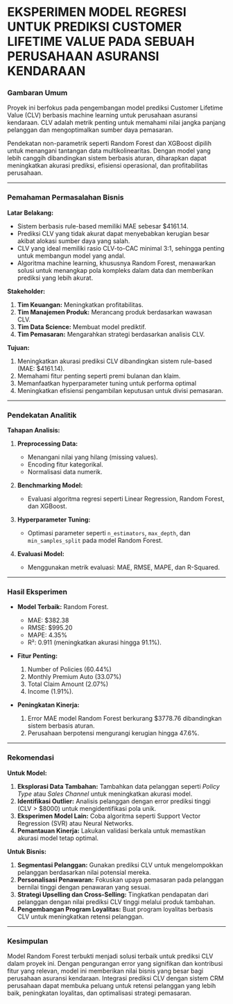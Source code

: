 # EKSPERIMEN MODEL REGRESI UNTUK PREDIKSI CUSTOMER LIFETIME VALUE PADA SEBUAH PERUSAHAAN ASURANSI KENDARAAN

### **Gambaran Umum**
Proyek ini berfokus pada pengembangan model prediksi Customer Lifetime Value (CLV) berbasis machine learning untuk perusahaan asuransi kendaraan. CLV adalah metrik penting untuk memahami nilai jangka panjang pelanggan dan mengoptimalkan sumber daya pemasaran. 

Pendekatan non-parametrik seperti Random Forest dan XGBoost dipilih untuk menangani tantangan data multikolinearitas. Dengan model yang lebih canggih dibandingkan sistem berbasis aturan, diharapkan dapat meningkatkan akurasi prediksi, efisiensi operasional, dan profitabilitas perusahaan.

---

### **Pemahaman Permasalahan Bisnis**
**Latar Belakang:**  
- Sistem berbasis rule-based memiliki MAE sebesar $4161.14.
- Prediksi CLV yang tidak akurat dapat menyebabkan kerugian besar akibat alokasi sumber daya yang salah.
- CLV yang ideal memiliki rasio CLV-to-CAC minimal 3:1, sehingga penting untuk membangun model yang andal.
- Algoritma machine learning, khususnya Random Forest, menawarkan solusi untuk menangkap pola kompleks dalam data dan memberikan prediksi yang lebih akurat.

**Stakeholder:**  
1. **Tim Keuangan:** Meningkatkan profitabilitas.
2. **Tim Manajemen Produk:** Merancang produk berdasarkan wawasan CLV.
3. **Tim Data Science:** Membuat model prediktif.
4. **Tim Pemasaran:** Mengarahkan strategi berdasarkan analisis CLV.

**Tujuan:**  
1. Meningkatkan akurasi prediksi CLV dibandingkan sistem rule-based (MAE: $4161.14).
2. Memahami fitur penting seperti premi bulanan dan klaim.
3. Memanfaatkan hyperparameter tuning untuk performa optimal
4. Meningkatkan efisiensi pengambilan keputusan untuk divisi pemasaran.

---

### **Pendekatan Analitik**
**Tahapan Analisis:**
1. **Preprocessing Data:**
   - Menangani nilai yang hilang (missing values).
   - Encoding fitur kategorikal.
   - Normalisasi data numerik.

2. **Benchmarking Model:**
   - Evaluasi algoritma regresi seperti Linear Regression, Random Forest, dan XGBoost.

3. **Hyperparameter Tuning:**
   - Optimasi parameter seperti `n_estimators`, `max_depth`, dan `min_samples_split` pada model Random Forest.

4. **Evaluasi Model:**
   - Menggunakan metrik evaluasi: MAE, RMSE, MAPE, dan R-Squared.

---

### **Hasil Eksperimen**
- **Model Terbaik:** Random Forest.  
  - MAE: $382.38  
  - RMSE: $995.20  
  - MAPE: 4.35%  
  - R²: 0.911 (meningkatkan akurasi hingga 91.1%).
- **Fitur Penting:**  
  1. Number of Policies (60.44%)  
  2. Monthly Premium Auto (33.07%)  
  3. Total Claim Amount (2.07%)  
  4. Income (1.91%).
 
- **Peningkatan Kinerja:**
  1. Error MAE model Random Forest berkurang $3778.76 dibandingkan sistem berbasis aturan.
  2. Perusahaan berpotensi mengurangi kerugian hingga 47.6%.

---

### **Rekomendasi**

**Untuk Model:**
1. **Eksplorasi Data Tambahan:** Tambahkan data pelanggan seperti *Policy Type* atau *Sales Channel* untuk meningkatkan akurasi model.
2. **Identifikasi Outlier:** Analisis pelanggan dengan error prediksi tinggi (CLV > $8000) untuk mengidentifikasi pola unik.
3. **Eksperimen Model Lain:** Coba algoritma seperti Support Vector Regression (SVR) atau Neural Networks.
4. **Pemantauan Kinerja:** Lakukan validasi berkala untuk memastikan akurasi model tetap optimal.

**Untuk Bisnis:**
1. **Segmentasi Pelanggan:** Gunakan prediksi CLV untuk mengelompokkan pelanggan berdasarkan nilai potensial mereka.
2. **Personalisasi Penawaran:** Fokuskan upaya pemasaran pada pelanggan bernilai tinggi dengan penawaran yang sesuai.
3. **Strategi Upselling dan Cross-Selling:** Tingkatkan pendapatan dari pelanggan dengan nilai prediksi CLV tinggi melalui produk tambahan.
4. **Pengembangan Program Loyalitas:** Buat program loyalitas berbasis CLV untuk meningkatkan retensi pelanggan.
---

### **Kesimpulan**
Model Random Forest terbukti menjadi solusi terbaik untuk prediksi CLV dalam proyek ini. Dengan pengurangan error yang signifikan dan kontribusi fitur yang relevan, model ini memberikan nilai bisnis yang besar bagi perusahaan asuransi kendaraan. Integrasi prediksi CLV dengan sistem CRM perusahaan dapat membuka peluang untuk retensi pelanggan yang lebih baik, peningkatan loyalitas, dan optimalisasi strategi pemasaran.


